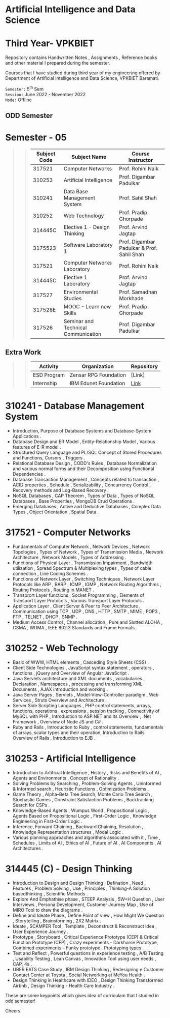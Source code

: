 # Artificial Intelligence and Data Science
# Third Year- VPKBIET


Repository contains Handwritten Notes , Assignments , Reference books and other material I prepared during the semester.  

Courses that I have studied during third year of my engineering offered by Department of Artificial Intelligence and Data Science, VPKBIET Baramati.


`Semester:` 5<sup>th</sup> Sem  
`Session:` June 2022 - November 2022   
`Mode:` Offline 



## ODD Semester


# Semester - 05  
>> Subject Code | Subject Name | Course Instructor
>> --- | --- | ---
>> 317521 | Computer Networks | Prof. Rohini Naik
>> 310253 | Artificial Intelligence | Prof. Digambar Padulkar
>> 310241 | Data Base Management System | Prof. Sahil Shah
>> 310252 | Web Technology | Prof. Pradip Ghorpade
>> 314445C | Elective 1 - Design Thinking | Prof. Arvind Jagtap
>> 3175523 | Software Laboratory 1 | Prof. Digambar Padulkar &  Prof. Sahil Shah
>> 317521| Computer Networks Laboratory | Prof. Rohini Naik
>> 314445C | Elective 1 Laboratory | Prof. Arvind Jagtap
>> 317527 | Environmental Studies | Prof. Samadhan Morkhade
>> 317528E | MOOC - Learn new Skills | Prof. Pradip Ghorpade
>> 317526| Seminar and Technical Communication | Prof. Digambar Padulkar





## Extra Work
>>   Activity  | Organization  | Repository
>>   --- | --- | ---
>>    ESD Program  | Zensar RPG Foundation | [Link]
>>    Internship  | IBM Edunet Foundation | [Link](https://github.com/yashraj9011/IBM-Internship--TEAM-AI16-ENIGMA-.git)


# 310241 - Database Management System 
-  Introduction, Purpose of Database Systems and Database-System Applications .
-  Database Design and ER Model ,  Entity-Relationship Model , Various features of E-R model .   
-  Structured Query Language and PL/SQL Concept of Stored Procedures and Functions, Cursors , Triggers .
-  Relational Database Design , CODD's Rules , Database Normalization and various normal forms and their Decomposition using Functional Dependencies .
-  Database Transaction Management , Concepts related to transaction , ACID properties , Schedule , Serializability , Concurrency Control , Recovery methods and Log-Based Recovery .
-  NoSQL Databases , CAP Theorem , Types of Data , Types of NoSQL Databases , Base Properties , MongoDB Crud Operations . 
-  Emerging Databases , Active and Deductive Databases , Complex Data Types , Object Orientation , Spatial Data .

# 317521 - Computer Networks
-  Fundamentals of Computer Network , Network Devices , Network Topologies , Types of Network , Types of Transmission Media , Network Architecture ,  Network Models , Types of Addressing .
-  Functions of Physical Layer , Transmission Impairment , Bandwidth utilization , Spread Spectrum & Multiplexing types , Types of cable connection , Line Coding Schemes .
-  Functions of Network Layer , Switching Techniques , Network Layer Protocols like ARP , RARP , ICMP , IGMP , Network Routing Algorithms , Routing Protocols , Routing in MANET .
-  Transprort Layer functions , Socket Programming , Elements of Transport Layer Protocols ,  Various Transport Layer Protocols .
-  Application Layer , Client Server & Peer to Peer Architecture , Communication using TCP , UDP , DNS , HTTP , SMTP , MIME , POP3 , FTP , TELNET , DHCP , SNMP .
-  Medium Access Control , Channel allocation , Pure and Slotted ALOHA , CSMA , WDMA , IEEE 802.3 Standards and Frame Formats .
  
#  310252 - Web Technology

- Basic of WWW, HTML elements , Casceding Style Sheets (CSS) .
- Client Side Technologies , JavaScript syntax statement , operators , functions , jQuery and Overview of Angular JavaScript .
- Java Servlets architecture and XML documents , vocabularies , Declaration , Namespaces , processing and transforming XML Documents , AJAX introduction and working .
- Java Server Pages , Servlets , Model-View-Controller paradigm , Web Services , Struts Overview and Architecture .
- Server Side Scripting Languages , PHP control statements, arrays, functions, operations , expressions , session tracking , Connectivity of MySQL with PHP , Introduction to ASP.NET and its Overview , .Net Framework , Overview of Node JS and C# .
- Ruby and Rails , Introduction to Ruby ,  control statements, fundamentals of arrays, scalar types and their operation, Introduction to Rails Overview of Rails , Introduction to EJB .
      

#  310253 - Artificial Intelligence

- Introduction to Artificial Intelligence , History , Risks and Benefits of AI , Agents and Environments , Concept of Rationality .
- Solving Problems by Searching , Problem-Solving Agents , Uninformed & Informed search , Heuristic Functions , Optimization Problems .
- Game Theory , Alpha–Beta Tree Search, Monte Carlo Tree Search , Stochastic Games , Constraint Satisfaction Problems , Backtracking Search for CSPs .
- Knowledge-Based Agents , Wumpus World , Propositional Logic , Agents Based on Propositional Logic ,  First-Order Logic , Knowledge Engineering in First-Order Logic .
- Inference, Forward Chaining , Backward Chaining, Resolution , Knowledge Representation structures , Modal Logic .
- Various planning approaches and algorithms associated with it , Time , Schedules , Limits of AI , Ethics of AI , Future of AI , AI Components , AI Architectures .


# 314445 (C) - Design Thinking
 
- Introduction to Design and Design Thinking , Defination , Need , Features , Problem Solving , Use , Principles , Thinking-A Solution basedthinking , Scientific Methods .
- Explore And Emphathise phase , STEEP Analysis , 5W+H Question , User Interviews , Persona Development, Customer Journey Map , Use of MIRO Tool to draw the diagrams .
- Define and Ideate Phase , Define Point of view , How Might We Question , Storytelling , Brainstorming , 2X2 Matrix .
- Ideate , SCAMPER Tool , Template , Deconstruct & Reconstruct idea , User Experience Journey .
- Prototype , Storyboard , Critical Experience Prototype (CEP) & Critical Function Prototype (CFP) , Crazy experiments - Darkhorse Prototype, Combined experiments – Funky prototype ,      Prototyping types .
- Test and Reflect , Powerful questions in experience testing ,  A/B Testing , Usability Testing , Lean Canvas , Innovation Tool using user needs , CAP, 4s .
- UBER EATS Case Study , IBM Design Thinking , Redesigning e Customer Contact Center at Toyota , Social Networking at MeYou Health .
- Design Thinking in Healthcare with IDEO ,  Design Thinking Transformed Airbnb , Design Thinking - Health Care Industry .


These are some keypoints which gives idea of curriculam that I studied in odd semester! 
 
Cheers!  
